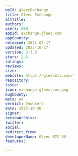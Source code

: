 ```yaml
---
wsId: gleecExchange
title: Gleec Exchange
altTitle: 
authors: 
users: 500
appId: exchange.gleec.com
appCountry: 
released: 2021-02-17
updated: 2023-10-27
version: 3.3.0
stars: 2.6
ratings: 
reviews: 
size: 
website: https://gleecbtc.com/
repository: 
issue: 
icon: exchange.gleec.com.png
bugbounty: 
meta: ok
verdict: fewusers
date: 2023-10-30
signer: 
reviewArchive: 
twitter: 
social: 
redirect_from: 
developerName: Gleec BTC OU
features: 

---
```


